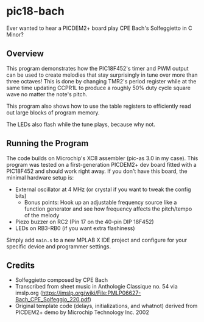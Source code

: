 # pic18-bach
Ever wanted to hear a PICDEM2+ board play CPE Bach's Solfeggietto in C Minor?

## Overview
This program demonstrates how the PIC18F452's timer and PWM output can be used to create melodies that stay surprisingly in tune over more than three octaves! This is done by changing TMR2's period register while at the same time updating CCPR1L to produce a roughly 50% duty cycle square wave no matter the note's pitch.

This program also shows how to use the table registers to efficiently read out large blocks of program memory.

The LEDs also flash while the tune plays, because why not.

## Running the Program
The code builds on Microchip's XC8 assembler (pic-as 3.0 in my case). This program was tested on a first-generation PICDEM2+ dev board fitted with a PIC18F452 and should work right away. If you don't have this board, the minimal hardware setup is:
* External oscillator at 4 MHz (or crystal if you want to tweak the config bits)
    * Bonus points: Hook up an adjustable frequency source like a function generator and see how frequency affects the pitch/tempo of the melody
* Piezo buzzer on RC2 (Pin 17 on the 40-pin DIP 18F452)
* LEDs on RB3-RB0 (if you want extra flashiness)

Simply add `main.s` to a new MPLAB X IDE project and configure for your specific device and programmer settings. 

## Credits
* Solfeggietto composed by CPE Bach
* Transcribed from sheet music in Anthologie Classique no. 54 via imslp.org (https://imslp.org/wiki/File:PMLP06627-Bach_CPE_Solfeggio_220.pdf)
* Original template code (delays, initializations, and whatnot) derived from PICDEM2+ demo by Microchip Technology Inc. 2002
